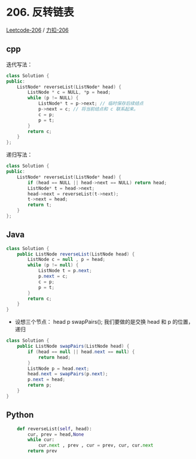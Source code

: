 # 206. 反转链表

[Leetcode-206](https://leetcode.com/problems/reverse-linked-list/) / [力扣-206](https://leetcode-cn.com/problems/reverse-linked-list/)

## cpp

迭代写法：

```cpp
class Solution {
public:
    ListNode* reverseList(ListNode* head) {
        ListNode * c = NULL, *p = head; 
        while (p != NULL) {
            ListNode* t = p->next; // 临时保存后续结点
            p->next = c; // 将当前结点和 c 联系起来。
            c = p; 
            p = t;
        }
        return c;
    }
};
```

递归写法：

```cpp
class Solution {
public:
    ListNode* reverseList(ListNode* head) {
        if (head == NULL || head->next == NULL) return head;
        ListNode* t = head->next;
        head->next = reverseList(t->next);
        t->next = head;
        return t; 
    }
};
```

## Java

```java
class Solution {
    public ListNode reverseList(ListNode head) {
        ListNode c = null , p = head;
        while (p != null) {
            ListNode t = p.next;
            p.next = c;
            c = p;
            p = t;
        }
        return c;
    }
}
```

- 设想三个节点： head p swapPairs(); 我们要做的是交换 head 和 p 的位置，递归

```java
class Solution {
    public ListNode swapPairs(ListNode head) {
        if (head == null || head.next == null) {
            return head;
        }
        ListNode p = head.next;
        head.next = swapPairs(p.next);
        p.next = head;
        return p;
    }
}
```

## Python 

```python
    def reverseList(self, head):
        cur, prev = head,None
        while cur:
            cur.next , prev , cur = prev, cur, cur.next
        return prev
```

